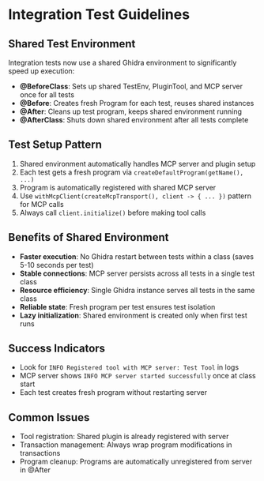 # Integration Test Guidelines

## Shared Test Environment
Integration tests now use a shared Ghidra environment to significantly speed up execution:

- **@BeforeClass**: Sets up shared TestEnv, PluginTool, and MCP server once for all tests
- **@Before**: Creates fresh Program for each test, reuses shared instances
- **@After**: Cleans up test program, keeps shared environment running
- **@AfterClass**: Shuts down shared environment after all tests complete

## Test Setup Pattern
1. Shared environment automatically handles MCP server and plugin setup
2. Each test gets a fresh program via `createDefaultProgram(getName(), ...)`
3. Program is automatically registered with shared MCP server
4. Use `withMcpClient(createMcpTransport(), client -> { ... })` pattern for MCP calls
5. Always call `client.initialize()` before making tool calls

## Benefits of Shared Environment
- **Faster execution**: No Ghidra restart between tests within a class (saves 5-10 seconds per test)
- **Stable connections**: MCP server persists across all tests in a single test class
- **Resource efficiency**: Single Ghidra instance serves all tests in the same class
- **Reliable state**: Fresh program per test ensures test isolation
- **Lazy initialization**: Shared environment is created only when first test runs

## Success Indicators
- Look for `INFO Registered tool with MCP server: Test Tool` in logs
- MCP server shows `INFO MCP server started successfully` once at class start
- Each test creates fresh program without restarting server

## Common Issues
- Tool registration: Shared plugin is already registered with server
- Transaction management: Always wrap program modifications in transactions
- Program cleanup: Programs are automatically unregistered from server in @After